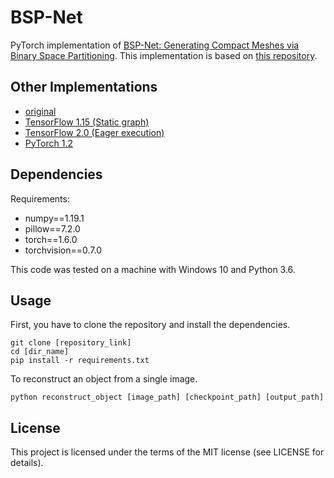 # BSP-Net
PyTorch implementation of [BSP-Net: Generating Compact Meshes via Binary Space Partitioning](https://arxiv.org/abs/1911.06971).
This implementation is based on [this repository](https://github.com/czq142857/BSP-NET-pytorch).


## Other Implementations
- [original](https://github.com/czq142857/BSP-NET-original)
- [TensorFlow 1.15 (Static graph)](https://github.com/czq142857/BSP-NET-tf1)
- [TensorFlow 2.0 (Eager execution)](https://github.com/czq142857/BSP-NET-tf2)
- [PyTorch 1.2](https://github.com/czq142857/BSP-NET-pytorch)


## Dependencies
Requirements:
- numpy==1.19.1
- pillow==7.2.0
- torch==1.6.0
- torchvision==0.7.0

This code was tested on a machine with Windows 10 and Python 3.6.


## Usage
First, you have to clone the repository and install the dependencies.
```
git clone [repository_link]
cd [dir_name]
pip install -r requirements.txt
```

To reconstruct an object from a single image.
```
python reconstruct_object [image_path] [checkpoint_path] [output_path]
```


## License
This project is licensed under the terms of the MIT license (see LICENSE for details).
